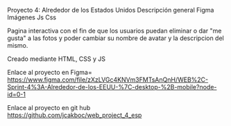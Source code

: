 Proyecto 4: Alrededor de los Estados Unidos
Descripción general
Figma
Imágenes
Js
Css

Pagina interactiva con el fin de que los usuarios puedan eliminar o dar "me gusta" a las fotos y poder cambiar su nombre de avatar y la descripcion del mismo.

Creado mediante HTML, CSS y JS

Enlace al proyecto en Figma= https://www.figma.com/file/zXzLVGc4KNVm3FMTsAnQnH/WEB%2C-Sprint-4%3A-Alrededor-de-los-EEUU-%7C-desktop-%2B-mobile?node-id=0-1

Enlace al proyecto en git hub https://github.com/jcakboc/web_project_4_esp
